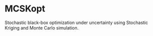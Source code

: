 # MCSKopt
Stochastic black-box optimization under uncertainty using Stochastic Kriging and Monte Carlo simulation.
